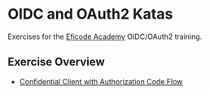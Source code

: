 # OIDC and OAuth2 Katas

Exercises for the [Eficode Academy](https://www.eficode.com/academy) OIDC/OAuth2 training.

## Exercise Overview

- [Confidential Client with Authorization Code Flow](confidential-client-auth-code-flow.md)
